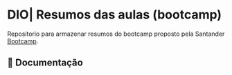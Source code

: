
# DIO| Resumos das aulas (bootcamp)

Repositorio para armazenar resumos do bootcamp proposto pela Santander [Bootcamp](https://web.dio.me/track/9179a4c1-edae-47fa-bdbb-1be72012f9c7?name=&page=1&search=&tab=path).

## 📖 Documentação
